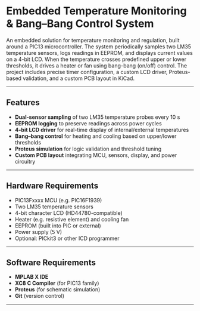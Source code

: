 # Embedded Temperature Monitoring & Bang–Bang Control System

An embedded solution for temperature monitoring and regulation, built around a PIC13 microcontroller. The system periodically samples two LM35 temperature sensors, logs readings in EEPROM, and displays current values on a 4-bit LCD. When the temperature crosses predefined upper or lower thresholds, it drives a heater or fan using bang–bang (on/off) control. The project includes precise timer configuration, a custom LCD driver, Proteus-based validation, and a custom PCB layout in KiCad.

---

## Features

- **Dual-sensor sampling** of two LM35 temperature probes every 10 s  
- **EEPROM logging** to preserve readings across power cycles  
- **4-bit LCD driver** for real-time display of internal/external temperatures  
- **Bang–bang control** for heating and cooling based on upper/lower thresholds  
- **Proteus simulation** for logic validation and threshold tuning  
- **Custom PCB layout** integrating MCU, sensors, display, and power circuitry  

---

## Hardware Requirements

- PIC13Fxxxx MCU (e.g. PIC16F1939)  
- Two LM35 temperature sensors  
- 4-bit character LCD (HD44780-compatible)  
- Heater (e.g. resistive element) and cooling fan  
- EEPROM (built into PIC or external)  
- Power supply (5 V)  
- Optional: PICkit3 or other ICD programmer  

---

## Software Requirements

- **MPLAB X IDE**  
- **XC8 C Compiler** (for PIC13 family)  
- **Proteus** (for schematic simulation)  
- **Git** (version control)  

---
